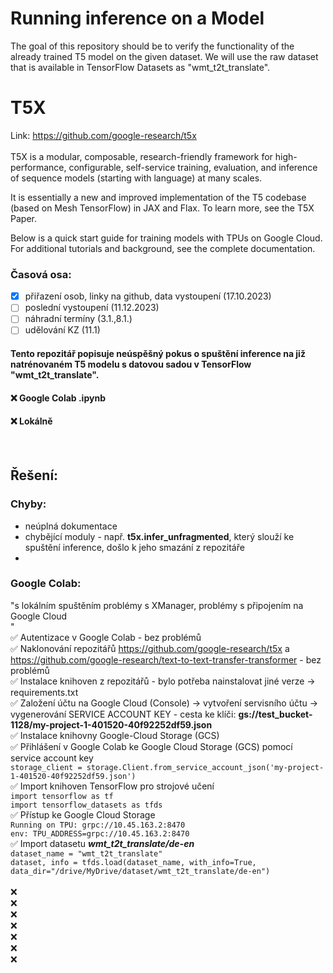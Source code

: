 # Running inference on a Model
The goal of this repository should be to verify the functionality of the already trained T5 model on the given dataset. We will use the raw dataset that is available in TensorFlow Datasets as "wmt_t2t_translate".

# T5X
Link: https://github.com/google-research/t5x </br>
</br>
T5X is a modular, composable, research-friendly framework for high-performance, configurable, self-service training, evaluation, and inference of sequence models (starting with language) at many scales.

It is essentially a new and improved implementation of the T5 codebase (based on Mesh TensorFlow) in JAX and Flax. To learn more, see the T5X Paper.

Below is a quick start guide for training models with TPUs on Google Cloud. For additional tutorials and background, see the complete documentation.


### Časová osa:
- [x] přiřazení osob, linky na github, data vystoupení (17.10.2023)
- [ ] poslední vystoupení (11.12.2023)
- [ ] náhradní termíny (3.1.,8.1.)
- [ ] udělování KZ (11.1)

#### Tento repozitář popisuje neúspěšný pokus o spuštění inference na již natrénovaném T5 modelu s datovou sadou v TensorFlow "wmt_t2t_translate".
 #### ❌ Google Colab .ipynb 
  #### ❌ Lokálně
</br>

## Řešení: 

### Chyby: 
- neúplná dokumentace
- chybějící moduly - např. **t5x.infer_unfragmented**, který slouží ke spuštění inference, došlo k jeho smazání z repozitáře
- 







### Google Colab:
"s lokálním spuštěním problémy s XManager, problémy s připojením na Google Cloud </br>"
  </br> ✅ Autentizace v Google Colab - bez problémů
 </br>  ✅ Naklonování repozitářů https://github.com/google-research/t5x a https://github.com/google-research/text-to-text-transfer-transformer - bez problémů
 </br>  ✅ Instalace knihoven z repozitářů - bylo potřeba nainstalovat jiné verze -> requirements.txt
 </br>  ✅ Založení účtu na Google Cloud (Console) -> vytvoření servisního účtu -> vygenerování SERVICE ACCOUNT KEY - cesta ke klíči: **gs://test_bucket-1128/my-project-1-401520-40f92252df59.json**
 </br>  ✅ Instalace knihovny Google-Cloud Storage (GCS)
 </br>  ✅ Přihlášení v Google Colab ke Google Cloud Storage (GCS) pomocí service account key</br>
           ```
            storage_client = storage.Client.from_service_account_json('my-project-1-401520-40f92252df59.json')
          ```
  </br> ✅ Import knihoven TensorFlow pro strojové učení</br>
    ```
        import tensorflow as tf
     ```
    </br> 
     ```
        import tensorflow_datasets as tfds
    ```
</br> ✅ Přístup ke Google Cloud Storage </br>
          ```
          Running on TPU: grpc://10.45.163.2:8470
          ```
          </br>
          ```
          env: TPU_ADDRESS=grpc://10.45.163.2:8470
          ```
</br> ✅ Import datasetu ***wmt_t2t_translate/de-en*** </br>
          ```
          dataset_name = "wmt_t2t_translate"
          ```
          </br>
          ```
          dataset, info = tfds.load(dataset_name, with_info=True, data_dir="/drive/MyDrive/dataset/wmt_t2t_translate/de-en")
          ```
          </br>
  </br> ❌
 </br> ❌
  </br> ❌
   </br> ❌
    </br> ❌
     </br> ❌
      </br> ❌


